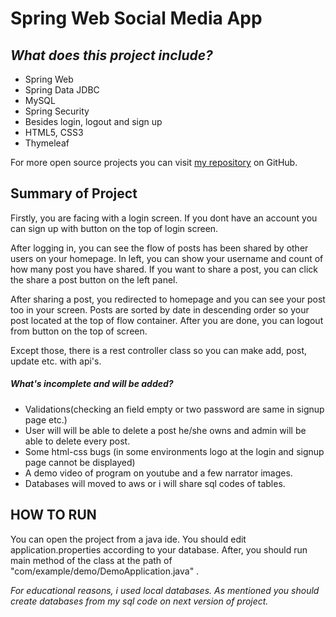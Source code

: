 # Spring Web Social Media App 
## _What does this project include?_



- Spring Web
- Spring Data JDBC
-  MySQL
-  Spring Security
- Besides login, logout and sign up 
- HTML5, CSS3
-  Thymeleaf

For more open source projects you can visit [my repository][dill] on GitHub.

## Summary of Project

Firstly, you are facing with a login screen. If you dont have an account you can sign up with button on the top of login screen. 

After logging in, you can see the flow of posts has been shared by other users on your homepage. In left, you can show your username and count of how many post you have shared. If you want to share a post, you can click the share a post button on the left panel.

After sharing a post, you redirected to homepage and you can see your post too in your screen. Posts are sorted by date in descending order so your post located at the top of flow container. After you are done, you can logout from button on the top of screen.

Except those, there is a rest controller class so you can make add, post, update etc. with api's. 

##### What's incomplete and will be added?
- Validations(checking an field empty or two password are same in signup page etc.)
- User will will be able to delete a post he/she owns and admin will be able to delete every post.
- Some html-css bugs (in some environments logo at the login and signup page cannot be displayed)
- A demo video of program on youtube and a few narrator images.
- Databases  will moved to aws or i will share sql codes of tables.


## HOW TO RUN

You can open the project from a java ide. You should edit application.properties according to your database.
After, you should run main method of the class at the path of "com/example/demo/DemoApplication.java" .

_For educational reasons, i used local databases. As mentioned you should create databases from my sql code on next version of project._
 





   [dill]: <https://github.com/berkayozdemir?tab=repositories>
  
